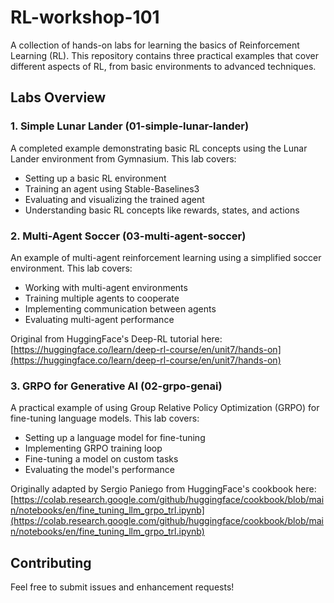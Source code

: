 # RL-workshop-101

A collection of hands-on labs for learning the basics of Reinforcement Learning (RL). This repository contains three practical examples that cover different aspects of RL, from basic environments to advanced techniques.

## Labs Overview

### 1. Simple Lunar Lander (01-simple-lunar-lander)
A completed example demonstrating basic RL concepts using the Lunar Lander environment from Gymnasium. This lab covers:
- Setting up a basic RL environment
- Training an agent using Stable-Baselines3
- Evaluating and visualizing the trained agent
- Understanding basic RL concepts like rewards, states, and actions

### 2. Multi-Agent Soccer (03-multi-agent-soccer)
An example of multi-agent reinforcement learning using a simplified soccer environment. This lab covers:
- Working with multi-agent environments
- Training multiple agents to cooperate
- Implementing communication between agents
- Evaluating multi-agent performance

Original from HuggingFace's Deep-RL tutorial here: [https://huggingface.co/learn/deep-rl-course/en/unit7/hands-on](https://huggingface.co/learn/deep-rl-course/en/unit7/hands-on)

### 3. GRPO for Generative AI (02-grpo-genai)
A practical example of using Group Relative Policy Optimization (GRPO) for fine-tuning language models. This lab covers:
- Setting up a language model for fine-tuning
- Implementing GRPO training loop
- Fine-tuning a model on custom tasks
- Evaluating the model's performance

Originally adapted by Sergio Paniego from HuggingFace's cookbook here: [https://colab.research.google.com/github/huggingface/cookbook/blob/main/notebooks/en/fine_tuning_llm_grpo_trl.ipynb](https://colab.research.google.com/github/huggingface/cookbook/blob/main/notebooks/en/fine_tuning_llm_grpo_trl.ipynb)

## Contributing

Feel free to submit issues and enhancement requests!
